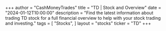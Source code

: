 +++
author = "CashMoneyTrades"
title = "TD | Stock and Overview"
date = "2024-01-12T10:00:00"
description = "Find the latest information about trading TD stock for a full financial overview to help with your stock trading and investing."
tags = [
   "Stocks",
]
layout = "stocks"
ticker = "TD"
+++
